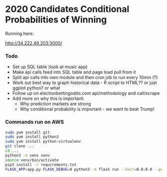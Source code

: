 # 2020 Candidates Conditional Probabilities of Winning

Running here:

http://34.222.49.203:3000/

### Todo

* Set up SQL table (look at music app)
* Make api calls feed into SQL table and page load pull from it
* Split api calls into own module and then cron job to run every 10min (?)
* Work out best way to graph historical data - R script to HTML?? or just ggplot
python? or what
* Follow up on electionbettingodds.com api/methodology and call/scrape
* Add more on why this is important:
    * Why prediction markets are strong
    * Why conditional probability is important - we want to beat Trump!


### Commands run on AWS

```bash
sudo yum install git
sudo yum install python3
sudo yum install python-virtualenv
git clone ...
cd ...
python3 -m venv venv
source venv/bin/activate
pip3 install -r requirements.txt
FLASK_APP=app.py FLASK_DEBUG=0 python3 -m flask run --host=0.0.0.0 --port=3000
```
